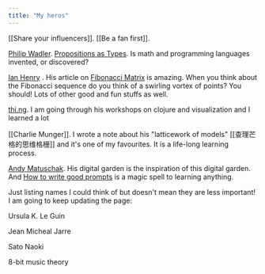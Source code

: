 ```yaml
---
title: "My heros"
---
```


[[Share your influencers]]. [[Be a fan first]].

[Philip Wadler](https://homepages.inf.ed.ac.uk/wadler/). [Propositions as Types](https://www.youtube.com/watch?v=IOiZatlZtGU&ab_channel=StrangeLoopConference). Is math and programming languages invented, or discovered?

[Ian Henry](https://ianthehenry.com/) . His article on [Fibonacci Matrix](https://ianthehenry.com/posts/fibonacci/) is amazing. When you think about the Fibonacci sequence do you think of a swirling vortex of points? You should! Lots of other good and fun stuffs as well. 

[thi.ng](https://thi.ng/). I am going through his workshops on clojure and visualization and I learned a lot

[[Charlie Munger]]. I wrote a note about his "latticework of models" [[查理芒格的思维格栅]] and it's one of my favourites. It is a life-long learning process.

[Andy Matuschak](https://andymatuschak.org/).  His digital garden is the inspiration of this digital garden. And [How to write good prompts](https://andymatuschak.org/prompts/) is a magic spell to learning anything.

Just listing names I could think of but doesn't mean they are less important! I am going to keep updating the page:


Ursula K. Le Guin

Jean Micheal Jarre

Sato Naoki

8-bit music theory






